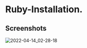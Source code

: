 # Ruby-Installation.
## Screenshots
![2022-04-14_02-28-18](https://user-images.githubusercontent.com/63915024/163273862-72d18b2f-6f10-4eaa-9233-811b37008cc5.png)
